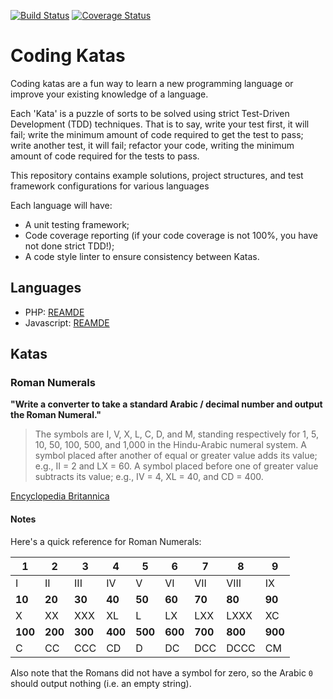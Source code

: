 [![Build Status](https://travis-ci.org/elliotjreed/code-kata-roman-numerals.svg?branch=master)](https://travis-ci.org/elliotjreed/code-kata-roman-numerals) [![Coverage Status](https://coveralls.io/repos/github/elliotjreed/code-kata-roman-numerals/badge.svg?branch=master)](https://coveralls.io/github/elliotjreed/code-kata-roman-numerals?branch=master)

# Coding Katas

Coding katas are a fun way to learn a new programming language or improve your existing knowledge of a language.

Each 'Kata' is a puzzle of sorts to be solved using strict Test-Driven Development (TDD) techniques. That is to say, write your test first, it will fail; write the minimum amount of code required to get the test to pass; write another test, it will fail; refactor your code, writing the minimum amount of code required for the tests to pass.

This repository contains example solutions, project structures, and test framework configurations for various languages

Each language will have:

 - A unit testing framework;
 - Code coverage reporting (if your code coverage is not 100%, you have not done strict TDD!);
 - A code style linter to ensure consistency between Katas.

## Languages

 - PHP: [REAMDE](php/README.md)
 - Javascript: [REAMDE](javascript/README.md)

## Katas

### Roman Numerals

__"Write a converter to take a standard Arabic / decimal number and output the Roman Numeral."__

> The symbols are I, V, X, L, C, D, and M, standing respectively for 1, 5, 10, 50, 100, 500, and 1,000 in the Hindu-Arabic numeral system. A symbol placed after another of equal or greater value adds its value; e.g., II = 2 and LX = 60. A symbol placed before one of greater value subtracts its value; e.g., IV = 4, XL = 40, and CD = 400.

[Encyclopedia Britannica](https://www.britannica.com/topic/Roman-numeral)


#### Notes

Here's a quick reference for Roman Numerals:

|**1**|**2**|**3**|**4**|**5**|**6**|**7**|**8**|**9**|
|-----|-----|-----|-----|-----|-----|-----|-----|-----|
| I | II | III | IV | V | VI | VII | VIII | IX  |
|**10**|**20**|**30**|**40**|**50**|**60**|**70**|**80**|**90**|
| X | XX | XXX | XL | L | LX | LXX | LXXX | XC  |
|**100**|**200**|**300**|**400**|**500**|**600**|**700**|**800**|**900**|
| C | CC | CCC | CD | D | DC | DCC | DCCC | CM |

Also note that the Romans did not have a symbol for zero, so the Arabic `0` should output nothing (i.e. an empty string).